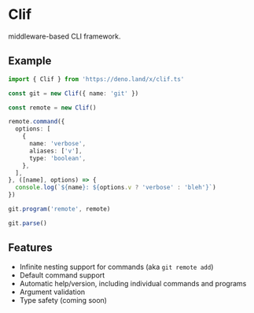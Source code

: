 # Clif

middleware-based CLI framework.

## Example

```ts
import { Clif } from 'https://deno.land/x/clif.ts'

const git = new Clif({ name: 'git' })

const remote = new Clif()

remote.command({
  options: [
    {
      name: 'verbose',
      aliases: ['v'],
      type: 'boolean',
    },
  ],
}, ([name], options) => {
  console.log(`${name}: ${options.v ? 'verbose' : 'bleh'}`)
})

git.program('remote', remote)

git.parse()
```

## Features

- Infinite nesting support for commands (aka `git remote add`)
- Default command support
- Automatic help/version, including individual commands and programs
- Argument validation
- Type safety (coming soon)
